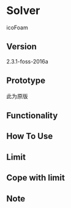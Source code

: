 # Solver
icoFoam

## Version
2.3.1-foss-2016a

## Prototype
此为原版

## Functionality

## How To Use

## Limit

## Cope with limit

## Note
